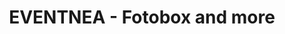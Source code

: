 ---
title: "EVENTNEA - Fotobox and more"
url: /neustadt-an-der-aisch/eventnea-fotobox-and-more/
shop: Partyzubehör
---